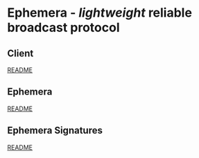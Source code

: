 # Ephemera - _lightweight_ reliable broadcast protocol

## Client

[README](ephemera-network-client/README.md)

## Ephemera

[README](ephemera/README.md)

## Ephemera Signatures

[README](examples/ephemera-signatures-app/README.md)